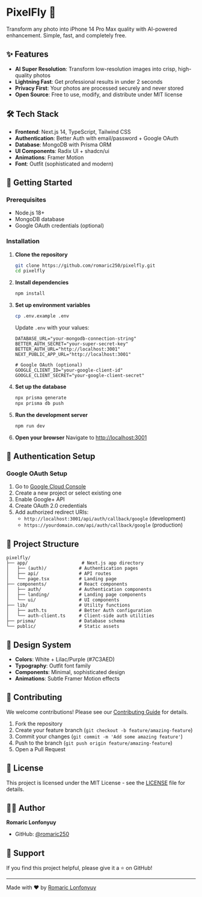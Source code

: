 # PixelFly 🚀

Transform any photo into iPhone 14 Pro Max quality with AI-powered enhancement. Simple, fast, and completely free.

## ✨ Features

- **AI Super Resolution**: Transform low-resolution images into crisp, high-quality photos
- **Lightning Fast**: Get professional results in under 2 seconds
- **Privacy First**: Your photos are processed securely and never stored
- **Open Source**: Free to use, modify, and distribute under MIT license

## 🛠️ Tech Stack

- **Frontend**: Next.js 14, TypeScript, Tailwind CSS
- **Authentication**: Better Auth with email/password + Google OAuth
- **Database**: MongoDB with Prisma ORM
- **UI Components**: Radix UI + shadcn/ui
- **Animations**: Framer Motion
- **Font**: Outfit (sophisticated and modern)

## 🚀 Getting Started

### Prerequisites

- Node.js 18+ 
- MongoDB database
- Google OAuth credentials (optional)

### Installation

1. **Clone the repository**
   ```bash
   git clone https://github.com/romaric250/pixelfly.git
   cd pixelfly
   ```

2. **Install dependencies**
   ```bash
   npm install
   ```

3. **Set up environment variables**
   ```bash
   cp .env.example .env
   ```
   
   Update `.env` with your values:
   ```env
   DATABASE_URL="your-mongodb-connection-string"
   BETTER_AUTH_SECRET="your-super-secret-key"
   BETTER_AUTH_URL="http://localhost:3001"
   NEXT_PUBLIC_APP_URL="http://localhost:3001"
   
   # Google OAuth (optional)
   GOOGLE_CLIENT_ID="your-google-client-id"
   GOOGLE_CLIENT_SECRET="your-google-client-secret"
   ```

4. **Set up the database**
   ```bash
   npx prisma generate
   npx prisma db push
   ```

5. **Run the development server**
   ```bash
   npm run dev
   ```

6. **Open your browser**
   Navigate to [http://localhost:3001](http://localhost:3001)

## 🔐 Authentication Setup

### Google OAuth Setup

1. Go to [Google Cloud Console](https://console.cloud.google.com/)
2. Create a new project or select existing one
3. Enable Google+ API
4. Create OAuth 2.0 credentials
5. Add authorized redirect URIs:
   - `http://localhost:3001/api/auth/callback/google` (development)
   - `https://yourdomain.com/api/auth/callback/google` (production)

## 📁 Project Structure

```
pixelfly/
├── app/                    # Next.js app directory
│   ├── (auth)/            # Authentication pages
│   ├── api/               # API routes
│   └── page.tsx           # Landing page
├── components/            # React components
│   ├── auth/              # Authentication components
│   ├── landing/           # Landing page components
│   └── ui/                # UI components
├── lib/                   # Utility functions
│   ├── auth.ts            # Better Auth configuration
│   └── auth-client.ts     # Client-side auth utilities
├── prisma/                # Database schema
└── public/                # Static assets
```

## 🎨 Design System

- **Colors**: White + Lilac/Purple (#7C3AED)
- **Typography**: Outfit font family
- **Components**: Minimal, sophisticated design
- **Animations**: Subtle Framer Motion effects

## 🤝 Contributing

We welcome contributions! Please see our [Contributing Guide](CONTRIBUTING.md) for details.

1. Fork the repository
2. Create your feature branch (`git checkout -b feature/amazing-feature`)
3. Commit your changes (`git commit -m 'Add some amazing feature'`)
4. Push to the branch (`git push origin feature/amazing-feature`)
5. Open a Pull Request

## 📄 License

This project is licensed under the MIT License - see the [LICENSE](LICENSE) file for details.

## 👨‍💻 Author

**Romaric Lonfonyuy**
- GitHub: [@romaric250](https://github.com/romaric250)

## 🌟 Support

If you find this project helpful, please give it a ⭐ on GitHub!

---

Made with ❤️ by [Romaric Lonfonyuy](https://github.com/romaric250)

